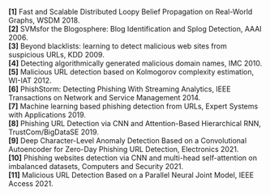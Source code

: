 **[1]** Fast and Scalable Distributed Loopy Belief Propagation on Real-World Graphs, WSDM 2018.  
**[2]** SVMsfor the Blogosphere: Blog Identification and Splog Detection, AAAI 2006.  
**[3]**	Beyond blacklists: learning to detect malicious web sites from suspicious URLs, KDD 2009.  
**[4]** Detecting algorithmically generated malicious domain names, IMC 2010.  
**[5]** Malicious URL detection based on Kolmogorov complexity estimation, WI-IAT 2012.  
**[6]** PhishStorm: Detecting Phishing With Streaming Analytics, IEEE Transactions on Network and Service Management 2014.  
**[7]** Machine learning based phishing detection from URLs, Expert Systems with Applications 2019.  
**[8]** Phishing URL Detection via CNN and Attention-Based Hierarchical RNN, TrustCom/BigDataSE 2019.  
**[9]** Deep Character-Level Anomaly Detection Based on a Convolutional Autoencoder for Zero-Day Phishing URL Detection, Electronics 2021.  
**[10]** Phishing websites detection via CNN and multi-head self-attention on imbalanced datasets, Computers and Security 2021.  
**[11]** Malicious URL Detection Based on a Parallel Neural Joint Model, IEEE Access 2021.
